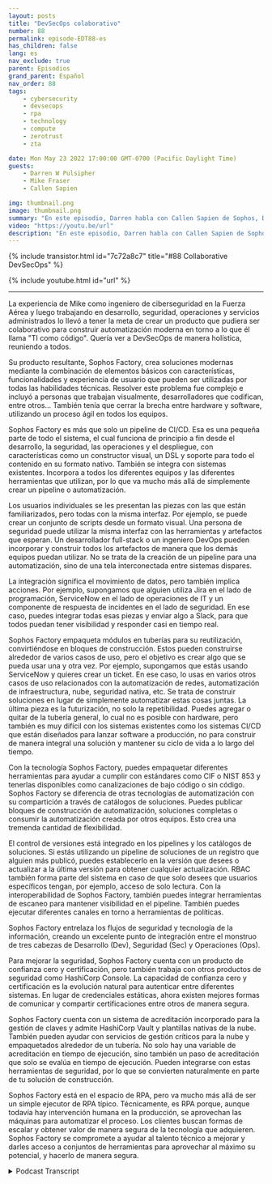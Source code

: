 ```yaml
---
layout: posts
title: "DevSecOps colaborativo"
number: 88
permalink: episode-EDT88-es
has_children: false
lang: es
nav_exclude: true
parent: Episodios
grand_parent: Español
nav_order: 88
tags:
    - cybersecurity
    - devsecops
    - rpa
    - technology
    - compute
    - zerotrust
    - zta

date: Mon May 23 2022 17:00:00 GMT-0700 (Pacific Daylight Time)
guests:
    - Darren W Pulsipher
    - Mike Fraser
    - Callen Sapien

img: thumbnail.png
image: thumbnail.png
summary: "En este episodio, Darren habla con Callen Sapien de Sophos, Director de Gestión de Productos de la Sophos Factory, y Mike Fraser, Vicepresidente de DevSecOps, acerca de su producto que permite una colaboración verdaderamente colaborativa de SecDevOps."
video: "https://youtu.be/url"
description: "En este episodio, Darren habla con Callen Sapien de Sophos, Director de Gestión de Productos de la Sophos Factory, y Mike Fraser, Vicepresidente de DevSecOps, acerca de su producto que permite una colaboración verdaderamente colaborativa de SecDevOps."
---
```


<div>
{% include transistor.html id="7c72a8c7" title="#88 Collaborative DevSecOps" %}

{% include youtube.html id="url" %}
</div>

---

La experiencia de Mike como ingeniero de ciberseguridad en la Fuerza Aérea y luego trabajando en desarrollo, seguridad, operaciones y servicios administrados lo llevó a tener la meta de crear un producto que pudiera ser colaborativo para construir automatización moderna en torno a lo que él llama "TI como código". Quería ver a DevSecOps de manera holística, reuniendo a todos.

Su producto resultante, Sophos Factory, crea soluciones modernas mediante la combinación de elementos básicos con características, funcionalidades y experiencia de usuario que pueden ser utilizadas por todas las habilidades técnicas. Resolver este problema fue complejo e incluyó a personas que trabajan visualmente, desarrolladores que codifican, entre otros... También tenía que cerrar la brecha entre hardware y software, utilizando un proceso ágil en todos los equipos.

Sophos Factory es más que solo un pipeline de CI/CD. Esa es una pequeña parte de todo el sistema, el cual funciona de principio a fin desde el desarrollo, la seguridad, las operaciones y el despliegue, con características como un constructor visual, un DSL y soporte para todo el contenido en su formato nativo. También se integra con sistemas existentes. Incorpora a todos los diferentes equipos y las diferentes herramientas que utilizan, por lo que va mucho más allá de simplemente crear un pipeline o automatización.

Los usuarios individuales se les presentan las piezas con las que están familiarizados, pero todas con la misma interfaz. Por ejemplo, se puede crear un conjunto de scripts desde un formato visual. Una persona de seguridad puede utilizar la misma interfaz con las herramientas y artefactos que esperan. Un desarrollador full-stack o un ingeniero DevOps pueden incorporar y construir todos los artefactos de manera que los demás equipos puedan utilizar. No se trata de la creación de un pipeline para una automatización, sino de una tela interconectada entre sistemas dispares.

La integración significa el movimiento de datos, pero también implica acciones. Por ejemplo, supongamos que alguien utiliza Jira en el lado de programación, ServiceNow en el lado de operaciones de IT y un componente de respuesta de incidentes en el lado de seguridad. En ese caso, puedes integrar todas esas piezas y enviar algo a Slack, para que todos puedan tener visibilidad y responder casi en tiempo real.

Sophos Factory empaqueta módulos en tuberías para su reutilización, convirtiéndose en bloques de construcción. Estos pueden construirse alrededor de varios casos de uso, pero el objetivo es crear algo que se pueda usar una y otra vez. Por ejemplo, supongamos que estás usando ServiceNow y quieres crear un ticket. En ese caso, lo usas en varios otros casos de uso relacionados con la automatización de redes, automatización de infraestructura, nube, seguridad nativa, etc. Se trata de construir soluciones en lugar de simplemente automatizar estas cosas juntas. La última pieza es la futurización, no solo la repetibilidad. Puedes agregar o quitar de la tubería general, lo cual no es posible con hardware, pero también es muy difícil con los sistemas existentes como los sistemas CI/CD que están diseñados para lanzar software a producción, no para construir de manera integral una solución y mantener su ciclo de vida a lo largo del tiempo.

Con la tecnología Sophos Factory, puedes empaquetar diferentes herramientas para ayudar a cumplir con estándares como CIF o NIST 853 y tenerlas disponibles como canalizaciones de bajo código o sin código. Sophos Factory se diferencia de otras tecnologías de automatización con su compartición a través de catálogos de soluciones. Puedes publicar bloques de construcción de automatización, soluciones completas o consumir la automatización creada por otros equipos. Esto crea una tremenda cantidad de flexibilidad.

El control de versiones está integrado en los pipelines y los catálogos de soluciones. Si estás utilizando un pipeline de soluciones de un registro que alguien más publicó, puedes establecerlo en la versión que desees o actualizar a la última versión para obtener cualquier actualización. RBAC también forma parte del sistema en caso de que solo desees que usuarios específicos tengan, por ejemplo, acceso de solo lectura. Con la interoperabilidad de Sophos Factory, también puedes integrar herramientas de escaneo para mantener visibilidad en el pipeline. También puedes ejecutar diferentes canales en torno a herramientas de políticas.

Sophos Factory entrelaza los flujos de seguridad y tecnología de la información, creando un excelente punto de integración entre el monstruo de tres cabezas de Desarrollo (Dev), Seguridad (Sec) y Operaciones (Ops).

Para mejorar la seguridad, Sophos Factory cuenta con un producto de confianza cero y certificación, pero también trabaja con otros productos de seguridad como HashiCorp Console. La capacidad de confianza cero y certificación es la evolución natural para autenticar entre diferentes sistemas. En lugar de credenciales estáticas, ahora existen mejores formas de comunicar y compartir certificaciones entre otros de manera segura.

Sophos Factory cuenta con un sistema de acreditación incorporado para la gestión de claves y admite HashiCorp Vault y plantillas nativas de la nube. También pueden ayudar con servicios de gestión críticos para la nube y empaquetados alrededor de un tubería. No solo hay una variable de acreditación en tiempo de ejecución, sino también un paso de acreditación que solo se evalúa en tiempo de ejecución. Pueden integrarse con estas herramientas de seguridad, por lo que se convierten naturalmente en parte de tu solución de construcción.

Sophos Factory está en el espacio de RPA, pero va mucho más allá de ser un simple ejecutor de RPA típico. Técnicamente, es RPA porque, aunque todavía hay intervención humana en la producción, se aprovechan las máquinas para automatizar el proceso. Los clientes buscan formas de escalar y obtener valor de manera segura de la tecnología que adquieren. Sophos Factory se compromete a ayudar al talento técnico a mejorar y darles acceso a conjuntos de herramientas para aprovechar al máximo su potencial, y hacerlo de manera segura.



<details>
<summary> Podcast Transcript </summary>

<p></p>

</details>
